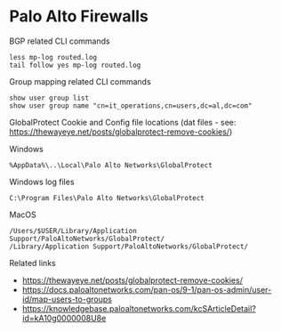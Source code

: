 # Palo Alto Firewalls

BGP related CLI commands

    less mp-log routed.log
    tail follow yes mp-log routed.log

Group mapping related CLI commands

    show user group list
    show user group name "cn=it_operations,cn=users,dc=al,dc=com"

GlobalProtect Cookie and Config file locations (dat files - see: https://thewayeye.net/posts/globalprotect-remove-cookies/)

Windows

    %AppData%\..\Local\Palo Alto Networks\GlobalProtect

Windows log files

    C:\Program Files\Palo Alto Networks\GlobalProtect

MacOS

    /Users/$USER/Library/Application Support/PaloAltoNetworks/GlobalProtect/
    /Library/Application Support/PaloAltoNetworks/GlobalProtect/


Related links

* https://thewayeye.net/posts/globalprotect-remove-cookies/
* https://docs.paloaltonetworks.com/pan-os/9-1/pan-os-admin/user-id/map-users-to-groups
* https://knowledgebase.paloaltonetworks.com/kcSArticleDetail?id=kA10g0000008U8e

